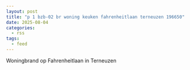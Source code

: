 ```yaml
---
layout: post
title: "p 1 bzb-02 br woning keuken fahrenheitlaan terneuzen 196650"
date: 2025-08-04
categories: 
  - rss
tags: 
  - feed
---
```


Woningbrand op Fahrenheitlaan in Terneuzen
